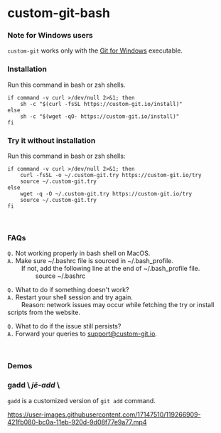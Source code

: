 # custom-git-bash

### Note for Windows users
`custom-git` works only with the [Git for Windows](https://git-scm.com/download/win) executable.<br>

### Installation

Run this command in bash or zsh shells.

```shell
if command -v curl >/dev/null 2>&1; then
    sh -c "$(curl -fsSL https://custom-git.io/install)"
else
    sh -c "$(wget -qO- https://custom-git.io/install)"
fi
```

### Try it without installation

Run this command in bash or zsh shells:

```shell
if command -v curl >/dev/null 2>&1; then
    curl -fsSL -o ~/.custom-git.try https://custom-git.io/try
    source ~/.custom-git.try
else
    wget -q -O ~/.custom-git.try https://custom-git.io/try
    source ~/.custom-git.try
fi
```

<br>

### FAQs
`Q.` Not working properly in bash shell on MacOS.<br>
`A.` Make sure ~/.bashrc file is sourced in ~/.bash_profile.<br>
        If not, add the following line at the end of ~/.bash_profile file.<br>
                source ~/.bashrc

`Q.` What to do if something doesn't work?<br>
`A.` Restart your shell session and try again.<br>
        Reason: network issues may occur while fetching the try or install scripts from the website.

`Q.` What to do if the issue still persists?<br>
`A.` Forward your queries to [support@custom-git.io](mailto:support@custom-git.io).

<br>

### Demos

### gadd \\ *j**ē**-add* \\
`gadd` is a customized version of `git add` command.

https://user-images.githubusercontent.com/17147510/119266909-421fb080-bc0a-11eb-920d-9d08f77e9a77.mp4

